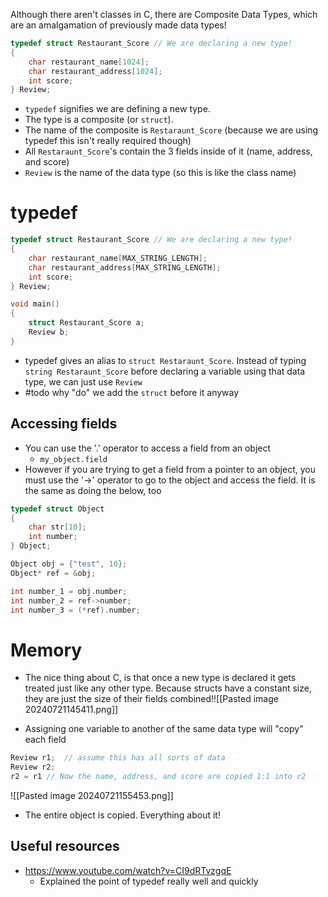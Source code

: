 Although there aren't classes in C, there are Composite Data Types, which are an amalgamation of previously made data types!
```c
typedef struct Restaurant_Score // We are declaring a new type! 
{ 
	char restaurant_name[1024]; 
	char restaurant_address[1024]; 
	int score; 
} Review; 
```
- `typedef` signifies we are defining a new type. 
- The type is a composite (or `struct`). 
- The name of the composite is `Restaraunt_Score` (because we are using typedef this isn't really required though)
- All `Restaraunt_Score`'s contain the 3 fields inside of it (name, address, and score)
- `Review` is the name of the data type (so this is like the class name)

 

# typedef

```c
typedef struct Restaurant_Score // We are declaring a new type!
{
    char restaurant_name[MAX_STRING_LENGTH];
    char restaurant_address[MAX_STRING_LENGTH];
    int score;
} Review;  

void main()
{
    struct Restaurant_Score a;
    Review b;
}
```
- typedef gives an alias to `struct Restaraunt_Score`. Instead of typing `string Restaraunt_Score` before declaring a variable using that data type, we can just use `Review`
- #todo why "do" we add the `struct` before it anyway

## Accessing fields
- You can use the '.' operator to access a field from an object
	- `my_object.field`
- However if you are trying to get a field from a pointer to an object, you must use the '->' operator to go to the object and access the field. It is the same as doing the below, too
```c
typedef struct Object
{
    char str[10];
    int number;
} Object;

Object obj = {"test", 10};
Object* ref = &obj;

int number_1 = obj.number;
int number_2 = ref->number;
int number_3 = (*ref).number;
```

# Memory
- The nice thing about C, is that once a new type is declared it gets treated just like any other type. Because structs have a constant size, they are just the size of their fields combined!![[Pasted image 20240721145411.png]]

- Assigning one variable to another of the same data type will "copy" each field
```c
Review r1;  // assume this has all sorts of data
Review r2;
r2 = r1 // Now the name, address, and score are copied 1:1 into r2 
```
![[Pasted image 20240721155453.png]]
- The entire object is copied. Everything about it!



## Useful resources
- https://www.youtube.com/watch?v=CI9dRTvzgqE
	- Explained the point of typedef really well and quickly